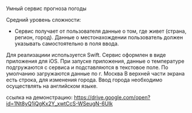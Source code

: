 Умный сервис прогноза погоды

Средний уровень сложности:
- Сервис получает от пользователя данные о том, где живет (страна, регион, город). Данные о местонахождении пользователь должен указывать самостоятельно в поля ввода.

Для реализациии используется Swift.
Сервис оформлен в виде приложения для iOS.
При запуске приложения, данные о температуре подгружаются с сервиса и подставляются в текстовое поле.
По умолчанию загружаются данные по г. Москва
В верхней части экрана есть строка, для изменения города. Ввод города необходимо осуществлять на английском языке.

ссылка на демонстрацию:
https://drive.google.com/open?id=1Nt8yQ1jQgKx2Y_xwtCcS-WSeugN-6UIk
